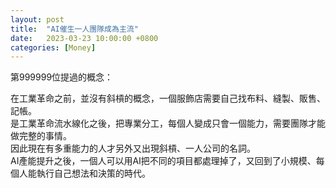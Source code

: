 ```yaml
---
layout: post
title:  "AI催生一人團隊成為主流"
date:   2023-03-23 10:00:00 +0800
categories: [Money]
---
```


第999999位提過的概念：

在工業革命之前，並沒有斜槓的概念，一個服飾店需要自己找布料、縫製、販售、記帳。  
是工業革命流水線化之後，把專業分工，每個人變成只會一個能力，需要團隊才能做完整的事情。  
因此現在有多重能力的人才另外又出現斜槓、一人公司的名詞。  
AI產能提升之後，一個人可以用AI把不同的項目都處理掉了，又回到了小規模、每個人能執行自己想法和決策的時代。 